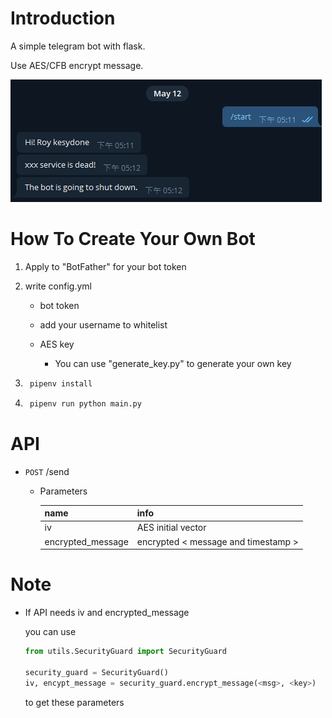 # Introduction
A simple telegram bot with flask.<br/>

Use AES/CFB encrypt message.<br/>

![](./source/demo.png)

# How To Create Your Own Bot
1. Apply to "BotFather" for your bot token

1. write config.yml
    - bot token

    - add your username to whitelist

    - AES key
        - You can use "generate_key.py" to generate your own key



2. ```bat
    pipenv install
    ```

3. ```bat
    pipenv run python main.py
    ```

# API
- `POST` /send

    - Parameters

        name | info
        -- | --
        iv | AES initial vector
        encrypted_message | encrypted < message and timestamp >


# Note 
- If API needs iv and encrypted_message

    you can use
    ```python
    from utils.SecurityGuard import SecurityGuard
    
    security_guard = SecurityGuard()
    iv, encypt_message = security_guard.encrypt_message(<msg>, <key>)
    ```
    to get these parameters
